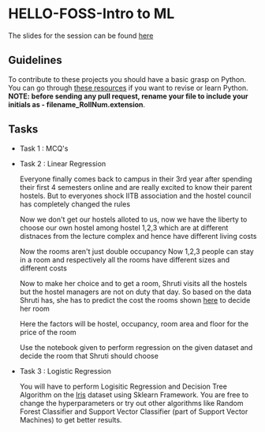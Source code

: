 # HELLO-FOSS-Intro to ML

The slides for the session can be found <a href = "https://docs.google.com/presentation/d/1UKiMZTcnCOUxNHcBNnSd-n6FCgyZYEldMT--3h0nzok/edit?usp=sharing">here</a>

## Guidelines
To contribute to these projects you should have a basic grasp on Python. You can go through [these resources](https://github.com/wncc/TSS-2021/tree/main/Python%20%26%20its%20Applications/Week-1) if you want to revise or learn Python. <br>
**NOTE: before sending any pull request, rename your file to include your initials as - filename_RollNum.extension**.

## Tasks

 - Task 1 : MCQ's
 - Task 2 : Linear Regression <br> <p>Everyone finally comes back to campus in their 3rd year after spending their first 4 semesters online and are really excited to know their parent hostels. But  to everyones shock IITB association and the hostel council has completely changed the rules

      Now we don't get our hostels alloted to us, now we have the liberty to choose our own hostel among hostel 1,2,3 which are at different distnaces from the lecture complex and hence have different living costs

      Now the rooms aren't just double occupancy
      Now 1,2,3 people can stay in a room and respectively all the rooms have different sizes and different costs

      Now to make her choice and to get a room, Shruti visits all the hostels but the hostel managers are not on duty that day. So based on the data Shruti has, she has to predict the cost the rooms shown [here](Hostel_Linear_Dataset.csv) to decide her room

      Here the factors will be hostel, occupancy, room area and floor for the price of the room</p>
      Use the notebook given to perform regression on the given dataset and decide the room that Shruti should choose
 - Task 3 : Logistic Regression <br> <p> You will have to perform Logisitic Regression and Decision Tree Algorithm on the [Iris](iris.csv) dataset using Sklearn Framework.
            You are free to change the hyperparameters or try out other algorithms like Random Forest Classifier and Support Vector Classifier (part of Support Vector Machines) to get better results. 
